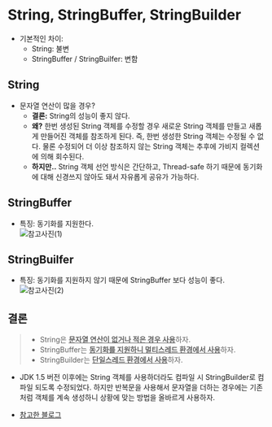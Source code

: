 # String, StringBuffer, StringBuilder

* 기본적인 차이: 
    * String: 불변
    * StringBuffer / StringBuilfer: 변함

<h2>String</h2>

* 문자열 연산이 많을 경우?
    * **결론:** String의 성능이 좋지 않다.
    * **왜?** 한번 생성된 String 객체를 수정할 경우 새로운 String 객체를 만들고 새롭게 만들어진 객체를 참조하게 된다. 즉, 한번 생성한 String 객체는 수정될 수 없다. 물론 수정되어 더 이상 참조하지 않는 String 객체는 추후에 가비지 컬렉션에 의해 회수된다.
    * **하지만..** String 객체 선언 방식은 간단하고, Thread-safe 하기 때문에 동기화에 대해 신경쓰지 않아도 돼서 자유롭게 공유가 가능하다.

<h2>StringBuffer</h2>

* 특징: 동기화를 지원한다.   
![참고사진(1)](https://prod-files-secure.s3.us-west-2.amazonaws.com/9f0da266-b6ff-43b2-b2b3-e2745359d408/bdacda63-c90d-4952-855b-d9a7bba5318c/Untitled.png)

<h2>StringBuilfer</h2>

* 특징: 동기화를 지원하지 않기 때문에 StringBuffer 보다 성능이 좋다.   
![참고사진(2)](https://prod-files-secure.s3.us-west-2.amazonaws.com/9f0da266-b6ff-43b2-b2b3-e2745359d408/391cc480-ca24-4545-a34f-0b4dc90121dd/Untitled.png)

<h2>결론</h2>

> * String은 <u>**문자열 연산이 없거나 적은 경우 사용**</u>하자.   
> * StringBuffer는 <u>**동기화를 지원하니 멀티스레드 환경에서 사용**</u>하자.   
> * StringBuilder는 <u>**단일스레드 환경에서 사용**</u>하자.   

* JDK 1.5 버전 이후에는 String 객체를 사용하더라도 컴파일 시 StringBuilder로 컴파일 되도록 수정되었다. 하지만 반복문을 사용해서 문자열을 더하는 경우에는 기존처럼 객체를 계속 생성하니 상황에 맞는 방법을 올바르게 사용하자.

* [참고한 블로그](https://12bme.tistory.com/42)